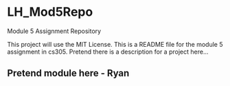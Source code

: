 # LH_Mod5Repo
Module 5 Assignment Repository

This project will use the MIT License.
This is a README file for the module 5 assignment in cs305.
Pretend there is a description for a project here...

## Pretend module here - Ryan 
